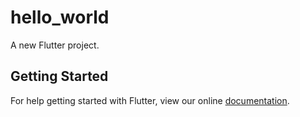 # hello_world

A new Flutter project.

## Getting Started

For help getting started with Flutter, view our online
[documentation](http://flutter.io/).
